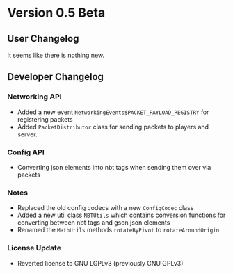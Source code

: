 # Version 0.5 Beta

## User Changelog
It seems like there is nothing new.


## Developer Changelog
### Networking API
* Added a new event `NetworkingEvents$PACKET_PAYLOAD_REGISTRY` for registering packets
* Added `PacketDistributor` class for sending packets to players and server.

### Config API
* Converting json elements into nbt tags when sending them over via packets

### Notes
* Replaced the old config codecs with a new `ConfigCodec` class
* Added a new util class `NBTUtils` which contains conversion functions for converting between nbt tags and gson json elements
* Renamed the `MathUtils` methods `rotateByPivot` to `rotateAroundOrigin`

### License Update
* Reverted license to GNU LGPLv3 (previously GNU GPLv3)